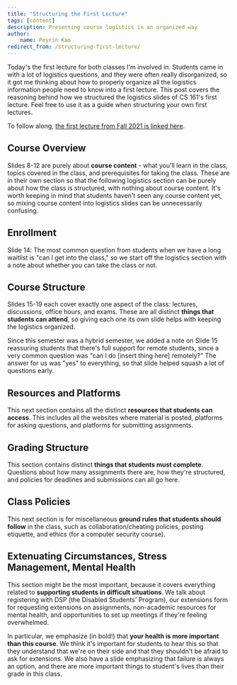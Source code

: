 ```yaml
---
title: "Structuring the First Lecture"
tags: [content]
description: Presenting course logistics in an organized way
author:
    name: Peyrin Kao
redirect_from: /structuring-first-lecture/
---
```


Today's the first lecture for both classes I'm involved in. Students came in with a lot of logistics questions, and they were often really disorganized, so it got me thinking about how to properly organize all the logistics information people need to know into a first lecture. This post covers the reasoning behind how we structured the logistics slides of CS 161's first lecture. Feel free to use it as a guide when structuring your own first lectures.

To follow along, [the first lecture from Fall 2021 is linked here](https://docs.google.com/presentation/d/1aniRx0lmkY5sSVo49i-V3FLFWUJMF7yeEY-nqZejOqc).

## Course Overview

Slides 8-12 are purely about **course content** - what you'll learn in the class, topics covered in the class, and prerequisites for taking the class. These are in their own section so that the following logistics section can be purely about how the class is structured, with nothing about course content. It's worth keeping in mind that students haven't seen any course content yet, so mixing course content into logistics slides can be unnecessarily confusing.


## Enrollment

Slide 14: The most common question from students when we have a long waitlist is "can I get into the class," so we start off the logistics section with a note about whether you can take the class or not.


## Course Structure

Slides 15-19 each cover exactly one aspect of the class: lectures, discussions, office hours, and exams. These are all distinct **things that students can attend**, so giving each one its own slide helps with keeping the logistics organized.

Since this semester was a hybrid semester, we added a note on Slide 15 reassuring students that there's full support for remote students, since a very common question was "can I do [insert thing here] remotely?" The answer for us was "yes" to everything, so that slide helped squash a lot of questions early.


## Resources and Platforms

This next section contains all the distinct **resources that students can access**. This includes all the websites where material is posted, platforms for asking questions, and platforms for submitting assignments.


## Grading Structure

This section contains distinct **things that students must complete**. Questions about how many assignments there are, how they're structured, and policies for deadlines and submissions can all go here.


## Class Policies

This next section is for miscellaneous **ground rules that students should follow** in the class, such as collaboration/cheating policies, posting etiquette, and ethics (for a computer security course).


## Extenuating Circumstances, Stress Management, Mental Health

This section might be the most important, because it covers everything related to **supporting students in difficult situations**. We talk about registering with DSP (the Disabled Students' Program), our extensions form for requesting extensions on assignments, non-academic resources for mental health, and opportunities to set up meetings if they're feeling overwhelmed.

In particular, we emphasize (in bold!) that **your health is more important than this course**. We think it's important for students to hear this so that they understand that we're on their side and that they shouldn't be afraid to ask for extensions. We also have a slide emphasizing that failure is always an option, and there are more important things to student's lives than their grade in this class.
